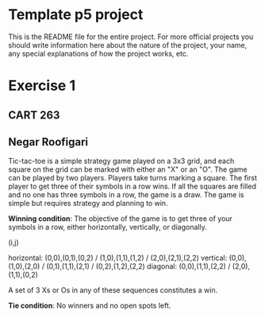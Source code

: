 # Template p5 project

This is the README file for the entire project. For more official projects you should write information here about the nature of the project, your name, any special explanations of how the project works, etc.

# Exercise 1
## CART 263
## Negar Roofigari

Tic-tac-toe is a simple strategy game played on a 3x3 grid, and each square on the grid can be marked with either an "X" or an "O".  The game can be played by two players. Players take turns marking a square. The first player to get three of their symbols in a row wins. If all the squares are filled and no one has three symbols in a row, the game is a draw. The game is simple but requires strategy and planning to win.

 **Winning condition**: The objective of the game is to get three of your symbols in a row, either horizontally, vertically, or diagonally.

(i,j)

horizontal: (0,0),(0,1),(0,2) / (1,0),(1,1),(1,2) / (2,0),(2,1),(2,2)
vertical: (0,0),(1,0),(2,0) / (0,1),(1,1),(2,1) / (0,2),(1,2),(2,2)
diagonal: (0,0),(1,1),(2,2) / (2,0),(1,1),(0,2)

A set of 3 Xs or Os in any of these sequences constitutes a win.

**Tie condition**: No winners and no open spots left.
